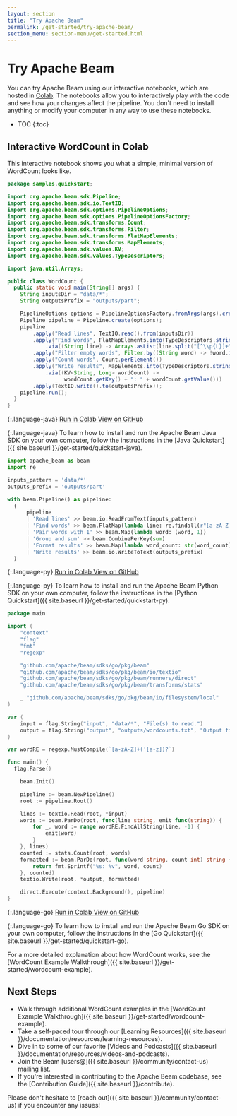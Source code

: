 ```yaml
---
layout: section
title: "Try Apache Beam"
permalink: /get-started/try-apache-beam/
section_menu: section-menu/get-started.html
---
```

<!--
Licensed under the Apache License, Version 2.0 (the "License");
you may not use this file except in compliance with the License.
You may obtain a copy of the License at

http://www.apache.org/licenses/LICENSE-2.0

Unless required by applicable law or agreed to in writing, software
distributed under the License is distributed on an "AS IS" BASIS,
WITHOUT WARRANTIES OR CONDITIONS OF ANY KIND, either express or implied.
See the License for the specific language governing permissions and
limitations under the License.
-->

# Try Apache Beam

You can try Apache Beam using our interactive notebooks, which are hosted in [Colab](https://colab.research.google.com). The notebooks allow you to interactively play with the code and see how your changes affect the pipeline. You don't need to install anything or modify your computer in any way to use these notebooks.

* TOC
{:toc}

## Interactive WordCount in Colab

This interactive notebook shows you what a simple, minimal version of WordCount looks like.

```java
package samples.quickstart;

import org.apache.beam.sdk.Pipeline;
import org.apache.beam.sdk.io.TextIO;
import org.apache.beam.sdk.options.PipelineOptions;
import org.apache.beam.sdk.options.PipelineOptionsFactory;
import org.apache.beam.sdk.transforms.Count;
import org.apache.beam.sdk.transforms.Filter;
import org.apache.beam.sdk.transforms.FlatMapElements;
import org.apache.beam.sdk.transforms.MapElements;
import org.apache.beam.sdk.values.KV;
import org.apache.beam.sdk.values.TypeDescriptors;

import java.util.Arrays;

public class WordCount {
  public static void main(String[] args) {
    String inputsDir = "data/*";
    String outputsPrefix = "outputs/part";

    PipelineOptions options = PipelineOptionsFactory.fromArgs(args).create();
    Pipeline pipeline = Pipeline.create(options);
    pipeline
        .apply("Read lines", TextIO.read().from(inputsDir))
        .apply("Find words", FlatMapElements.into(TypeDescriptors.strings())
            .via((String line) -> Arrays.asList(line.split("[^\\p{L}]+"))))
        .apply("Filter empty words", Filter.by((String word) -> !word.isEmpty()))
        .apply("Count words", Count.perElement())
        .apply("Write results", MapElements.into(TypeDescriptors.strings())
            .via((KV<String, Long> wordCount) ->
                  wordCount.getKey() + ": " + wordCount.getValue()))
        .apply(TextIO.write().to(outputsPrefix));
    pipeline.run();
  }
}
```

{:.language-java}
<a class="button button--primary" target="_blank"
  href="https://colab.sandbox.google.com/github/{{ site.branch_repo }}/examples/notebooks/get-started/try-apache-beam-java.ipynb">
  Run in Colab
</a>
<a class="button button--primary" target="_blank"
  href="https://github.com/{{ site.branch_repo }}/examples/notebooks/get-started/try-apache-beam-java.ipynb">
  View on GitHub
</a>

{:.language-java}
To learn how to install and run the Apache Beam Java SDK on your own computer, follow the instructions in the [Java Quickstart]({{ site.baseurl }}/get-started/quickstart-java).

```py
import apache_beam as beam
import re

inputs_pattern = 'data/*'
outputs_prefix = 'outputs/part'

with beam.Pipeline() as pipeline:
  (
      pipeline
      | 'Read lines' >> beam.io.ReadFromText(inputs_pattern)
      | 'Find words' >> beam.FlatMap(lambda line: re.findall(r"[a-zA-Z']+", line))
      | 'Pair words with 1' >> beam.Map(lambda word: (word, 1))
      | 'Group and sum' >> beam.CombinePerKey(sum)
      | 'Format results' >> beam.Map(lambda word_count: str(word_count))
      | 'Write results' >> beam.io.WriteToText(outputs_prefix)
  )
```

{:.language-py}
<a class="button button--primary" target="_blank"
  href="https://colab.sandbox.google.com/github/{{ site.branch_repo }}/examples/notebooks/get-started/try-apache-beam-py.ipynb">
  Run in Colab
</a>
<a class="button button--primary" target="_blank"
  href="https://github.com/{{ site.branch_repo }}/examples/notebooks/get-started/try-apache-beam-py.ipynb">
  View on GitHub
</a>

{:.language-py}
To learn how to install and run the Apache Beam Python SDK on your own computer, follow the instructions in the [Python Quickstart]({{ site.baseurl }}/get-started/quickstart-py).

```go
package main

import (
	"context"
	"flag"
	"fmt"
	"regexp"

	"github.com/apache/beam/sdks/go/pkg/beam"
	"github.com/apache/beam/sdks/go/pkg/beam/io/textio"
	"github.com/apache/beam/sdks/go/pkg/beam/runners/direct"
	"github.com/apache/beam/sdks/go/pkg/beam/transforms/stats"

	_ "github.com/apache/beam/sdks/go/pkg/beam/io/filesystem/local"
)

var (
	input = flag.String("input", "data/*", "File(s) to read.")
	output = flag.String("output", "outputs/wordcounts.txt", "Output filename.")
)

var wordRE = regexp.MustCompile(`[a-zA-Z]+('[a-z])?`)

func main() {
  flag.Parse()

	beam.Init()

	pipeline := beam.NewPipeline()
	root := pipeline.Root()

	lines := textio.Read(root, *input)
	words := beam.ParDo(root, func(line string, emit func(string)) {
		for _, word := range wordRE.FindAllString(line, -1) {
			emit(word)
		}
	}, lines)
	counted := stats.Count(root, words)
	formatted := beam.ParDo(root, func(word string, count int) string {
		return fmt.Sprintf("%s: %v", word, count)
	}, counted)
	textio.Write(root, *output, formatted)

	direct.Execute(context.Background(), pipeline)
}
```

{:.language-go}
<a class="button button--primary" target="_blank"
  href="https://colab.sandbox.google.com/github/{{ site.branch_repo }}/examples/notebooks/get-started/try-apache-beam-go.ipynb">
  Run in Colab
</a>
<a class="button button--primary" target="_blank"
  href="https://github.com/{{ site.branch_repo }}/examples/notebooks/get-started/try-apache-beam-go.ipynb">
  View on GitHub
</a>

{:.language-go}
To learn how to install and run the Apache Beam Go SDK on your own computer, follow the instructions in the [Go Quickstart]({{ site.baseurl }}/get-started/quickstart-go).

For a more detailed explanation about how WordCount works, see the [WordCount Example Walkthrough]({{ site.baseurl }}/get-started/wordcount-example).

## Next Steps

* Walk through additional WordCount examples in the [WordCount Example Walkthrough]({{ site.baseurl }}/get-started/wordcount-example).
* Take a self-paced tour through our [Learning Resources]({{ site.baseurl }}/documentation/resources/learning-resources).
* Dive in to some of our favorite [Videos and Podcasts]({{ site.baseurl }}/documentation/resources/videos-and-podcasts).
* Join the Beam [users@]({{ site.baseurl }}/community/contact-us) mailing list.
* If you're interested in contributing to the Apache Beam codebase, see the [Contribution Guide]({{ site.baseurl }}/contribute).

Please don't hesitate to [reach out]({{ site.baseurl }}/community/contact-us) if you encounter any issues!
